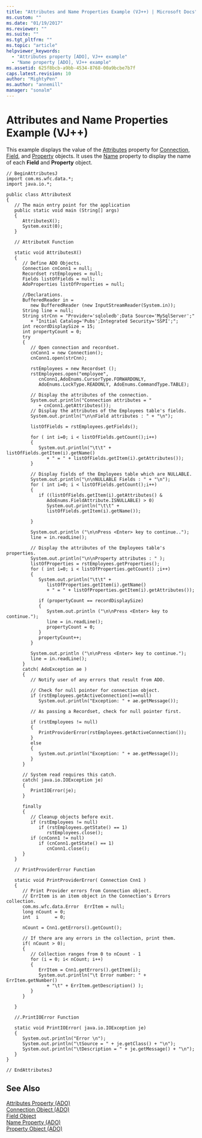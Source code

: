 ```yaml
---
title: "Attributes and Name Properties Example (VJ++) | Microsoft Docs"
ms.custom: ""
ms.date: "01/19/2017"
ms.reviewer: ""
ms.suite: ""
ms.tgt_pltfrm: ""
ms.topic: "article"
helpviewer_keywords: 
  - "Attributes property [ADO], VJ++ example"
  - "Name property [ADO], VJ++ example"
ms.assetid: 625f8bcb-a9bb-4534-8768-00a9bcbe7b7f
caps.latest.revision: 10
author: "MightyPen"
ms.author: "annemill"
manager: "sonalm"
---
```

# Attributes and Name Properties Example (VJ++)
This example displays the value of the [Attributes](../../../ado/reference/ado-api/attributes-property-ado.md) property for [Connection](../../../ado/reference/ado-api/connection-object-ado.md), [Field](../../../ado/reference/ado-api/field-object.md), and [Property](../../../ado/reference/ado-api/property-object-ado.md) objects. It uses the [Name](../../../ado/reference/ado-api/name-property-ado.md) property to display the name of each **Field** and **Property** object.  
  
```  
// BeginAttributesJ  
import com.ms.wfc.data.*;  
import java.io.*;  
  
public class AttributesX  
{  
   // The main entry point for the application  
   public static void main (String[] args)  
   {  
      AttributesX();  
      System.exit(0);  
   }  
  
   // AttributeX Function  
  
   static void AttributesX()  
   {  
      // Define ADO Objects.  
      Connection cnConn1 = null;  
      Recordset rstEmployees = null;  
      Fields listOfFields = null;  
      AdoProperties listOfProperties = null;  
  
      //Declarations.  
      BufferedReader in =   
         new BufferedReader (new InputStreamReader(System.in));  
      String line = null;  
      String strCnn = "Provider='sqloledb';Data Source='MySqlServer';"  
         + "Initial Catalog='Pubs';Integrated Security='SSPI';";  
      int recordDisplaySize = 15;  
      int propertyCount = 0;  
      try  
      {  
         // Open connection and recordset.  
         cnConn1 = new Connection();  
         cnConn1.open(strCnn);  
  
         rstEmployees = new Recordset ();  
         rstEmployees.open("employee",   
            cnConn1,AdoEnums.CursorType.FORWARDONLY,   
            AdoEnums.LockType.READONLY, AdoEnums.CommandType.TABLE);  
  
         // Display the attributes of the connection.  
         System.out.println("Connection attributes = "   
            + cnConn1.getAttributes());  
         // Display the attributes of the Employees table's fields.  
         System.out.println("\n\nField attributes : " + "\n");  
  
         listOfFields = rstEmployees.getFields();  
  
         for ( int i=0; i < listOfFields.getCount();i++)  
         {  
            System.out.println("\t\t" + listOfFields.getItem(i).getName()  
               + " = " + listOfFields.getItem(i).getAttributes());  
         }  
  
         // Display fields of the Employees table which are NULLABLE.  
         System.out.println("\n\nNULLABLE Fields : " + "\n");  
         for ( int i=0; i < listOfFields.getCount();i++)  
         {  
            if ((listOfFields.getItem(i).getAttributes() &   
               AdoEnums.FieldAttribute.ISNULLABLE) > 0)  
               System.out.println("\t\t" +   
               listOfFields.getItem(i).getName());  
  
         }  
  
         System.out.println ("\n\nPress <Enter> key to continue..");  
         line = in.readLine();  
  
         // Display the attributes of the Employees table's properties.  
         System.out.println("\n\nProperty attributes : " );  
         listOfProperties = rstEmployees.getProperties();  
         for ( int i=0; i < listOfProperties.getCount() ;i++)  
         {  
            System.out.println("\t\t" +   
               listOfProperties.getItem(i).getName()  
               + " = " + listOfProperties.getItem(i).getAttributes());  
  
            if (propertyCount == recordDisplaySize)  
            {  
               System.out.println ("\n\nPress <Enter> key to continue.");  
               line = in.readLine();  
               propertyCount = 0;  
            }  
            propertyCount++;  
         }  
  
         System.out.println ("\n\nPress <Enter> key to continue.");  
         line = in.readLine();  
      }  
      catch( AdoException ae )  
      {  
         // Notify user of any errors that result from ADO.  
  
         // Check for null pointer for connection object.  
         if (rstEmployees.getActiveConnection()==null)  
            System.out.println("Exception: " + ae.getMessage());  
  
         // As passing a Recordset, check for null pointer first.  
  
         if (rstEmployees != null)  
         {  
            PrintProviderError(rstEmployees.getActiveConnection());  
         }  
         else  
         {  
            System.out.println("Exception: " + ae.getMessage());  
         }  
      }  
  
      // System read requires this catch.  
      catch( java.io.IOException je)  
      {  
         PrintIOError(je);  
      }        
  
      finally  
      {  
         // Cleanup objects before exit.     
         if (rstEmployees != null)  
            if (rstEmployees.getState() == 1)  
               rstEmployees.close();     
         if (cnConn1 != null)  
            if (cnConn1.getState() == 1)  
               cnConn1.close();  
      }  
   }  
  
   // PrintProviderError Function  
  
   static void PrintProviderError( Connection Cnn1 )  
   {  
      // Print Provider errors from Connection object.  
      // ErrItem is an item object in the Connection's Errors collection.  
      com.ms.wfc.data.Error  ErrItem = null;  
      long nCount = 0;  
      int  i      = 0;  
  
      nCount = Cnn1.getErrors().getCount();  
  
      // If there are any errors in the collection, print them.  
      if( nCount > 0);  
      {  
         // Collection ranges from 0 to nCount - 1  
         for (i = 0; i< nCount; i++)  
         {  
            ErrItem = Cnn1.getErrors().getItem(i);  
            System.out.println("\t Error number: " + ErrItem.getNumber()  
               + "\t" + ErrItem.getDescription() );  
         }  
      }  
  
   }  
  
   //.PrintIOError Function  
  
   static void PrintIOError( java.io.IOException je)  
   {  
      System.out.println("Error \n");  
      System.out.println("\tSource = " + je.getClass() + "\n");  
      System.out.println("\tDescription = " + je.getMessage() + "\n");  
   }  
}  
  
// EndAttributesJ  
```  
  
## See Also  
 [Attributes Property (ADO)](../../../ado/reference/ado-api/attributes-property-ado.md)   
 [Connection Object (ADO)](../../../ado/reference/ado-api/connection-object-ado.md)   
 [Field Object](../../../ado/reference/ado-api/field-object.md)   
 [Name Property (ADO)](../../../ado/reference/ado-api/name-property-ado.md)   
 [Property Object (ADO)](../../../ado/reference/ado-api/property-object-ado.md)